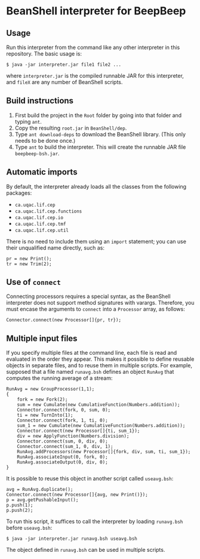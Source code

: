 BeanShell interpreter for BeepBeep
==================================

Usage
-----

Run this interpreter from the command like any other interpreter in this
repository. The basic usage is:

    $ java -jar interpreter.jar file1 file2 ...

where `interpreter.jar` is the compiled runnable JAR for this interpreter,
and `fileX` are any number of BeanShell scripts.

Build instructions
------------------

1. First build the project in the `Root` folder by going into that folder
and typing `ant`.
2. Copy the resulting `root.jar` in `BeanShell/dep`.
3. Type `ant download-deps` to download the BeanShell library. (This only
needs to be done once.)
4. Type `ant` to build the interpreter. This will create the runnable JAR
file `beepbeep-bsh.jar`.

Automatic imports
-----------------

By default, the interpreter already loads all the classes from the following
packages:

- `ca.uqac.lif.cep`
- `ca.uqac.lif.cep.functions`
- `ca.uqac.lif.cep.io`
- `ca.uqac.lif.cep.tmf`
- `ca.uqac.lif.cep.util`

There is no need to include them using an `import` statement; you can use
their unqualified name directly, such as:

``` beanshell
pr = new Print();
tr = new Trim(2);
```

Use of `connect`
----------------

Connecting processors requires a special syntax, as the BeanShell interpreter
does not support method signatures with varargs. Therefore, you must encase
the arguments to `connect` into a `Processor` array, as follows:

``` beanshell
Connector.connect(new Processor[]{pr, tr});
```

Multiple input files
--------------------

If you specify multiple files at the command line, each file is read and
evaluated in the order they appear. This makes it possible to define reusable
objects in separate files, and to reuse them in multiple scripts. For example,
supposed that a file named `runavg.bsh` defines an object `RunAvg` that
computes the running average of a stream:

``` beanshell
RunAvg = new GroupProcessor(1,1);
{
	fork = new Fork(2);
	sum = new Cumulate(new CumulativeFunction(Numbers.addition));
	Connector.connect(fork, 0, sum, 0);
	ti = new TurnInto(1);
	Connector.connect(fork, 1, ti, 0);
	sum_1 = new Cumulate(new CumulativeFunction(Numbers.addition));
	Connector.connect(new Processor[]{ti, sum_1});
	div = new ApplyFunction(Numbers.division);
	Connector.connect(sum, 0, div, 0);
	Connector.connect(sum_1, 0, div, 1);
	RunAvg.addProcessors(new Processor[]{fork, div, sum, ti, sum_1});
	RunAvg.associateInput(0, fork, 0);
	RunAvg.associateOutput(0, div, 0);
}
```

It is possible to reuse this object in another script called `useavg.bsh`:

``` beanshell
avg = RunAvg.duplicate();
Connector.connect(new Processor[]{avg, new Print()});
p = avg.getPushableInput();
p.push(1);
p.push(2);
```

To run this script, it suffices to call the interpreter by loading
`runavg.bsh` before `useavg.bsh`:

    $ java -jar interpreter.jar runavg.bsh useavg.bsh

The object defined in `runavg.bsh` can be used in multiple scripts.